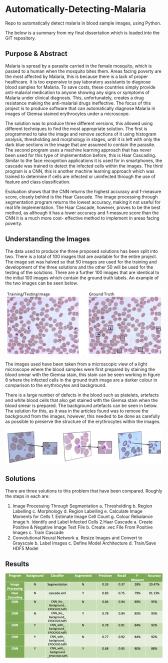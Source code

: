# Automatically-Detecting-Malaria
Repo to automatically detect malaria in blood sample images, using Python.

The below is a summary from my final dissertation which is loaded into the GIT repository.

## Purpose & Abstract

Malaria is spread by a parasite carried in the female mosquito, which is passed to a human when the mosquito bites them. Areas facing poverty are the most affected by Malaria, this is because there is a lack of proper healthcare. It is too expensive to pay laboratory assistants to diagnose blood samples for Malaria. To save costs, these countries simply provide anti-malarial medication to anyone showing any signs or symptoms of Malaria under clinical diagnosis. This, unfortunately, creates a drug resistance making the anti-malarial drugs ineffective. The focus of this project is to produce software that can automatically diagnose Malaria in images of Giemsa stained erythrocytes under a microscope.

The solution was to produce three different versions, this allowed using different techniques to find the most appropriate solution. The first is programmed to take the image and remove sections of it using histogram analysis, thresholding and morphology in stages, until it is left with only the dark blue sections in the image that are assumed to contain the parasite. The second program uses a machine learning approach that has never been used for this type of implementation before, this is Haar Cascading. Similar to the face recognition applications it is used for in smartphones, the cascade was trained to detect the infected cells within the images. The third program is a CNN, this is another machine learning approach which was trained to determine if cells are infected or uninfected through the use of feature and class classification.

Evaluation shows that the CNN returns the highest accuracy and f-measure score, closely behind is the Haar Cascade. The image processing through segmentation program returns the lowest accuracy, making it not useful for real life implementation. The Haar Cascade, however, proves to be the best method, as although it has a lower accuracy and f-measure score than the CNN it is a much more cost- effective method to implement in areas facing poverty.

## Understanding the Images

The data used to produce the three proposed solutions has been split into two. There is a total of 100 images that are available for the entire project. The image set was halved so that 50 images are used for the training and development of the three solutions and the other 50 will be used for the testing of the solutions. There are a further 100 images that are identical to the initial 100 images which contain the ground truth labels. An example of the two images can be seen below.

![Example images to be used for project solutions](Images/Image1.png)

The images used have been taken from a microscopic view of a light microscope where the blood samples were first prepared by staining the blood smear with the Giemsa stain, this stain can be seen working in figure 8 where the infected cells in the ground truth image are a darker colour in comparison to the erythrocytes and background.

There is a large number of defects in the blood such as platelets, artefacts and white blood cells that also get stained with the Giemsa stain when the blood smear is prepared. The background artefacts can be seen in below. The solution for this, as it was in the articles found was to remove the background from the images, however, this needed to be done as carefully as possible to preserve the structure of the erythrocytes within the images.

![Background defects](Images/Image2.png)

## Solutions

There are three solutions to this problem that have been compared. Roughly the steps in each are:

1. Image Processing Through Segmentation
  a. Thresholding
  b. Region Labelling
  c. Morphology
  d. Region Labelling
  e. Calculate Image Moments for Cells
  f. Estimate Image Cell Count
  g. Colour Rebalance Image
  h. Identify and Label Infected Cells
2.Haar Cascade 
  a. Create Positive & Negative Image Text File
  b. Create .vec File From Positive Images
  c. Train Cascade
3. Convolutional Neural Network
  a. Resize Images and Convert to Grayscale
  b. Label Images
  c. Define Model Architecture
  d. Train/Save HDF5 Model

## Results

![Results Table](Images/Image3.png)

